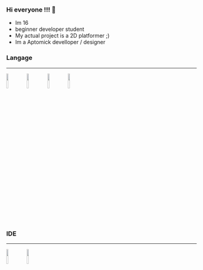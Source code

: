 ### Hi everyone !!! 🌠
 - Im 16
 - beginner developer student
 - My actual project is a 2D platformer ;) 
 - Im a Aptomick develloper / designer 
### Langage
-----------------------------------

<img width="10%" src="https://user-images.githubusercontent.com/82234268/184509665-682c2fb6-91fc-4635-b1f3-5d03d94501ad.svg%22%3E" align="center"/>
<img width="10%" src="https://user-images.githubusercontent.com/82234268/184509672-518aae94-c760-4db5-b174-aaa3c5e15053.svg%22%3E" align="center"/>
<img width="10%" src="https://user-images.githubusercontent.com/82234268/184509673-79a707ea-f9e0-433f-b907-ed2f621613c3.svg%22%3E" align="center"/>
<img width="10%" src="https://user-images.githubusercontent.com/82234268/184509676-df0ede39-5652-416e-bcd2-fe67bd994d83.svg%22%3E" align="center"/>

### IDE

-----------------------------------
<img width="10%" src="https://user-images.githubusercontent.com/82234268/184510016-cd331895-5400-4fc4-8368-511e6b718c5f.svg%22%3E" align="center"/>
<img width="10%" src="https://user-images.githubusercontent.com/82234268/184510114-e3b75a7d-e104-4712-be08-dafd5487a2d4.svg%22%3E" align="center"/>
